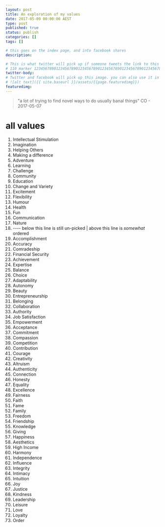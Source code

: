 ```yaml
---
layout: post
title: An exploration of my values
date: 2017-05-09 00:00:00 AEST
type: post
published: true
status: publish
categories: []
tags: []

# this goes on the index page, and into facebook shares
description:

# This is what twitter will pick up if someone tweets the link to this page
# 110 marker 1234567890123456789012345678901234567890123456789012345678901234567890123456789012345678901234567890123456789
twitter-body:
# Twitter and facebook will pick up this image. you can also use it in a post with:
# ![alt text]({{ site.baseurl }}/assets/{{page.featuredimg}})
featuredimg:
---
```


> "a lot of trying to find novel ways to do usually banal things" CO - 2017-05-07

# all values

1.  Intellectual Stimulation
1.  Imagination
1.  Helping Others
1.  Making a difference
1.  Adventure
1.  Learning
1.  Challenge
1.  Community
1.  Education
1.  Change and Variety
1.  Excitement
1.  Flexibility
1.  Humour
1.  Health
1.  Fun
1.  Communication
1.  Nature
2.  ---- below this line is still un-picked | above this line is _somewhat_ ordered
1.  Accomplishment
1.  Accuracy
1.  Comradeship
1.  Financial Security
1.  Achievement
1.  Expertise
1.  Balance
1.  Choice
1.  Adaptability
1.  Autonomy
1.  Beauty
1.  Entrepreneurship
1.  Belonging
1.  Collaboration
1.  Authority
1.  Job Satisfaction
1.  Empowerment
1.  Acceptance
1.  Commitment
1.  Compassion
1.  Competition
1.  Contribution
1.  Courage
1.  Creativity
1.  Altruism
1.  Authenticity
1.  Connection
1.  Honesty
1.  Equality
1.  Excellence
1.  Fairness
1.  Faith
1.  Fame
1.  Family
1.  Freedom
1.  Friendship
1.  Knowledge
1.  Giving
1.  Happiness
1.  Aesthetics
1.  High Income
1.  Harmony
1.  Independence
1.  Influence
1.  Integrity
1.  Intimacy
1.  Intuition
1.  Joy
1.  Justice
1.  Kindness
1.  Leadership
1.  Leisure
1.  Love
1.  Loyalty
1.  Order
